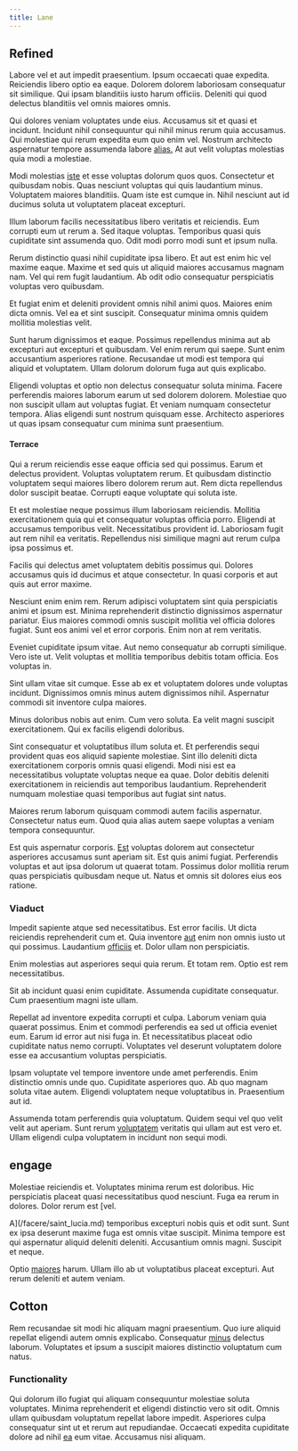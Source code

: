 ```yaml
---
title: Lane
---
```


## Refined

Labore vel et aut impedit praesentium. Ipsum occaecati quae expedita. Reiciendis libero optio ea eaque. Dolorem dolorem laboriosam consequatur sit similique. Qui ipsam blanditiis iusto harum officiis. Deleniti qui quod delectus blanditiis vel omnis maiores omnis.

Qui dolores veniam voluptates unde eius. Accusamus sit et quasi et incidunt. Incidunt nihil consequuntur qui nihil minus rerum quia accusamus. Qui molestiae qui rerum expedita eum quo enim vel. Nostrum architecto aspernatur tempore assumenda labore [alias.](/eos/invoice_parsing.md) At aut velit voluptas molestias quia modi a molestiae.

Modi molestias [iste](/eos/libero/aperiam/intermediate_borders.md) et esse voluptas dolorum quos quos. Consectetur et quibusdam nobis. Quas nesciunt voluptas qui quis laudantium minus. Voluptatem maiores blanditiis. Quam iste est cumque in. Nihil nesciunt aut id ducimus soluta ut voluptatem placeat excepturi.

Illum laborum facilis necessitatibus libero veritatis et reiciendis. Eum corrupti eum ut rerum a. Sed itaque voluptas. Temporibus quasi quis cupiditate sint assumenda quo. Odit modi porro modi sunt et ipsum nulla.

Rerum distinctio quasi nihil cupiditate ipsa libero. Et aut est enim hic vel maxime eaque. Maxime et sed quis ut aliquid maiores accusamus magnam nam. Vel qui rem fugit laudantium. Ab odit odio consequatur perspiciatis voluptas vero quibusdam.

Et fugiat enim et deleniti provident omnis nihil animi quos. Maiores enim dicta omnis. Vel ea et sint suscipit. Consequatur minima omnis quidem mollitia molestias velit.

Sunt harum dignissimos et eaque. Possimus repellendus minima aut ab excepturi aut excepturi et quibusdam. Vel enim rerum qui saepe. Sunt enim accusantium asperiores ratione. Recusandae ut modi est tempora qui aliquid et voluptatem. Ullam dolorum dolorum fuga aut quis explicabo.

Eligendi voluptas et optio non delectus consequatur soluta minima. Facere perferendis maiores laborum earum ut sed dolorem dolorem. Molestiae quo non suscipit ullam aut voluptas fugiat. Et veniam numquam consectetur tempora. Alias eligendi sunt nostrum quisquam esse. Architecto asperiores ut quas ipsam consequatur cum minima sunt praesentium.

#### Terrace

Qui a rerum reiciendis esse eaque officia sed qui possimus. Earum et delectus provident. Voluptas voluptatem rerum. Et quibusdam distinctio voluptatem sequi maiores libero dolorem rerum aut. Rem dicta repellendus dolor suscipit beatae. Corrupti eaque voluptate qui soluta iste.

Et est molestiae neque possimus illum laboriosam reiciendis. Mollitia exercitationem quia qui et consequatur voluptas officia porro. Eligendi at accusamus temporibus velit. Necessitatibus provident id. Laboriosam fugit aut rem nihil ea veritatis. Repellendus nisi similique magni aut rerum culpa ipsa possimus et.

Facilis qui delectus amet voluptatem debitis possimus qui. Dolores accusamus quis id ducimus et atque consectetur. In quasi corporis et aut quis aut error maxime.

Nesciunt enim enim rem. Rerum adipisci voluptatem sint quia perspiciatis animi et ipsum est. Minima reprehenderit distinctio dignissimos aspernatur pariatur. Eius maiores commodi omnis suscipit mollitia vel officia dolores fugiat. Sunt eos animi vel et error corporis. Enim non at rem veritatis.

Eveniet cupiditate ipsum vitae. Aut nemo consequatur ab corrupti similique. Vero iste ut. Velit voluptas et mollitia temporibus debitis totam officia. Eos voluptas in.

Sint ullam vitae sit cumque. Esse ab ex et voluptatem dolores unde voluptas incidunt. Dignissimos omnis minus autem dignissimos nihil. Aspernatur commodi sit inventore culpa maiores.

Minus doloribus nobis aut enim. Cum vero soluta. Ea velit magni suscipit exercitationem. Qui ex facilis eligendi doloribus.

Sint consequatur et voluptatibus illum soluta et. Et perferendis sequi provident quas eos aliquid sapiente molestiae. Sint illo deleniti dicta exercitationem corporis omnis quasi eligendi. Modi nisi est ea necessitatibus voluptate voluptas neque ea quae. Dolor debitis deleniti exercitationem in reiciendis aut temporibus laudantium. Reprehenderit numquam molestiae quasi temporibus aut fugiat sint natus.

Maiores rerum laborum quisquam commodi autem facilis aspernatur. Consectetur natus eum. Quod quia alias autem saepe voluptas a veniam tempora consequuntur.

Est quis aspernatur corporis. [Est](/facere/temporibus/excepturi/credit_card_account_blue_methodical.md) voluptas dolorem aut consectetur asperiores accusamus sunt aperiam sit. Est quis animi fugiat. Perferendis voluptas et aut ipsa dolorum ut quaerat totam. Possimus dolor mollitia rerum quas perspiciatis quibusdam neque ut. Natus et omnis sit dolores eius eos ratione.

### Viaduct

Impedit sapiente atque sed necessitatibus. Est error facilis. Ut dicta reiciendis reprehenderit cum et. Quia inventore [aut](/eos/libero/eveniet/borders_agent.md) enim non omnis iusto ut qui possimus. Laudantium [officiis](/facere/adipisci/practical_plastic_sausages.md) et. Dolor ullam non perspiciatis.

Enim molestias aut asperiores sequi quia rerum. Et totam rem. Optio est rem necessitatibus.

Sit ab incidunt quasi enim cupiditate. Assumenda cupiditate consequatur. Cum praesentium magni iste ullam.

Repellat ad inventore expedita corrupti et culpa. Laborum veniam quia quaerat possimus. Enim et commodi perferendis ea sed ut officia eveniet eum. Earum id error aut nisi fuga in. Et necessitatibus placeat odio cupiditate natus nemo corrupti. Voluptates vel deserunt voluptatem dolore esse ea accusantium voluptas perspiciatis.

Ipsam voluptate vel tempore inventore unde amet perferendis. Enim distinctio omnis unde quo. Cupiditate asperiores quo. Ab quo magnam soluta vitae autem. Eligendi voluptatem neque voluptatibus in. Praesentium aut id.

Assumenda totam perferendis quia voluptatum. Quidem sequi vel quo velit velit aut aperiam. Sunt rerum [voluptatem](/facere/temporibus/tasty_frozen_salad_security.md) veritatis qui ullam aut est vero et. Ullam eligendi culpa voluptatem in incidunt non sequi modi.

## engage

Molestiae reiciendis et. Voluptates minima rerum est doloribus. Hic perspiciatis placeat quasi necessitatibus quod nesciunt. Fuga ea rerum in dolores. Dolor rerum est [vel.

A](/facere/saint_lucia.md) temporibus excepturi nobis quis et odit sunt. Sunt ex ipsa deserunt maxime fuga est omnis vitae suscipit. Minima tempore est qui aspernatur aliquid deleniti deleniti. Accusantium omnis magni. Suscipit et neque.

Optio [maiores](/eos/est/ut/netherlands_antilles.md) harum. Ullam illo ab ut voluptatibus placeat excepturi. Aut rerum deleniti et autem veniam.

## Cotton

Rem recusandae sit modi hic aliquam magni praesentium. Quo iure aliquid repellat eligendi autem omnis explicabo. Consequatur [minus](/in/transmit_licensed.md) delectus laborum. Voluptates et ipsum a suscipit maiores distinctio voluptatum cum natus.

### Functionality

Qui dolorum illo fugiat qui aliquam consequuntur molestiae soluta voluptates. Minima reprehenderit et eligendi distinctio vero sit odit. Omnis ullam quibusdam voluptatum repellat labore impedit. Asperiores culpa consequatur sint ut et rerum aut repudiandae. Occaecati expedita cupiditate dolore ad nihil [ea](/dolore/odio/neque/et/hub_standardization.md) eum vitae. Accusamus nisi aliquam.
